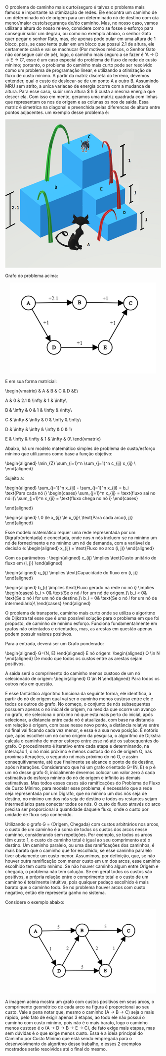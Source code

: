 

O problema do caminho mais curto/seguro é talvez o problema mais famoso e importante na otimização de redes. Ele encontra um caminho de um determinado nó de origem para um determinado nó de destino com o/a menor/maior custo/segurança de/do caminho. Mas, no nosso caso, vamos utilizar a altura do nosso relevo, considere como se fosse o esforço para conseguir subir um degrau, ou como no exemplo abaixo, o senhor Gato quer pegar o senhor Rato, mas, ele apenas pode pular em uma altura de 1 bloco, pois, se caso tente pular em um bloco que possui 2.1 de altura, ele certamente cairá e vai se machucar (Por motivos médicos, o Senhor Gato não consegue cair de pé), logo, o caminho mais seguro a se fazer é 'A -> D -> E -> C', esse é um caso especial do problema de fluxo de rede de custo mínimo; portanto, o problema do caminho mais curto pode ser resolvido como um problema de programação linear, e utilizando a otimização de fluxo de custo mínimo. A partir da matriz discreta do terreno, devemos entender, qual o custo de deslocar-se de um ponto A a outro B. Assumindo MRU sem atrito, a unica variacao de energia ocorre com a mudanca de altura. Para esse caso, subir uma altura $ h $ custa a mesma energia que descer ela. Com isso em mente, geramos uma matriz quadrada com linhas que representam os nos de origem e as colunas os nos de saida. Essa matriz é simetrica na diagonal e preenchida pelas diferencas de altura entre pontos adjacentes. um exemplo desse problema é:


<p align="center">
  <img src="assets/to_readme/Cat_and_Rat.png">
</p>




Grafo do problema acima:

<p align="center">
  <img width= "470" src="assets/to_readme/exemplo_1.png">
</p>



E em sua forma matricial:

\begin{vmatrix}
  & A & B & C & D &E\\

A & 0 & 2.1 & \infty & 1 & \infty\\

B & \infty & 0 & 1 & \infty & \infty\\

C & \infty & \infty & 0 & \infty & \infty\\

D & \infty & \infty & \infty & 0 & 1\\

E & \infty & \infty & 1 & \infty & 0\\
\end{vmatrix}


Abaixo, há um modelo matemático simples de problema de custo/esforço mínimo que utilizamos como base a função objetivo:


\begin{aligned}
\min_{Z} \sum_{i=1}^n \sum_{j=1}^n c_{ij} x_{ij} \\
\end{aligned}


Sujeito a:

\begin{aligned}
\sum_{j=1}^n x_{ij} - \sum_{j=1}^n x_{ji} = b_i
\
\text{Para cada nó $i$} 
\begin{cases}
     \sum_{j=1}^n x_{ij} = \text{fluxo sai no nó i}\\
     \sum_{j=1}^n x_{ji} = \text{fluxo chega no nó i}
\end{cases}

\end{aligned}

\begin{aligned}
\ 0 \le x_{ij} \le u_{ij}\ \text{Para cada arco(i, j)}
\end{aligned}



Esse modelo matemático requer uma rede representada por um Dígrafo(orientada) e conectada, onde nos $n$ nós incluem-se no mínimo um nó de fornecimento e no mínimo um nó de demanda, com a variável de decisão é:
\begin{aligned} 
x_{ij} = \text{Fluxo no arco (i, j)}
\end{aligned}

Com os parâmetros :
\begin{aligned} c_{ij} \implies \text{Custo unitário do fluxo em (i, j)}
\end{aligned}

\begin{aligned} u_{ij} \implies \text{Capacidade do fluxo em (i, j)}
\end{aligned}

\begin{aligned} b_{i} \implies \text{Fluxo gerado na rede no nó $i$} \implies \begin{cases} b_i > 0& \text{Se o nó $i$ for um nó de origem.}\\ b_i < 0& \text{Se o nó $i$ for um nó de destino.}\\ b_i = 0& \text{Se o nó $i$ for um nó de intermediário}\\ \end{cases}
\end{aligned}

O problema de transporte, caminho mais curto onde se utiliza o algoritmo de Dijkstra tal esse que é uma possível solução para o problema em que foi proposto, de caminho de mínimo esforço. Funciona fundamentalmente em grafos não orientados e orientados, mas, as arestas em questão apenas podem possuir valores positivos. 

Para a entrada, deverá ser um Grafo ponderado:

\begin{aligned}
 G=(N, E) 
\end{aligned}
E nó origem: 
\begin{aligned}
 O \in N 
\end{aligned}
De modo que todos os custos entre as arestas sejam positivos.

A saída será o comprimento do caminho menos custoso de um nó selecionado de origem:
\begin{aligned}
 O \in N 
\end{aligned}
Para todos os outros nós em questão.

E esse fantástico algoritmo funciona da seguinte forma, ele identifica, a partir do nó de origem qual vai ser o caminho menos custoso entre ele e todos os outros do grafo. No começo, o conjunto de nós subsequentes possuem apenas o nó inicial de origem, na medida que ocorre um avanço no grafo, ele seleciona o próximo nó que está mais perto do inicial, após selecionar, a distancia entre cada nó é atualizada, com base na distancia em relação à origem, com base nesse novo ponto, a distância relativa entre nó final vai ficando cada vez menor, e essa é a sua nova posição.
É notório que, após escolher um nó como origem da pesquisa, o algoritmo de Dijkstra calcula o caminho de menor esforço entre esse nó até os subsequentes do grafo. O procedimento é iterativo entre cada etapa e determinando, na interação 1, o nó mais próximo e menos custoso do nó de origem O, nas proximas iterações, o segundo nó mais próximo do nó O, e assim consequitivamente, até que finalmente se alcance o ponto de de destino, após n iterações.
Considerando que há um grafo orientado G=(N, E) e p é um nó desse grafo G, inicialmente devemos colocar um valor zero à cada estimativa do esforço mínimo do nó de origem e infinito às demais estimativas. 
Mas todos esses casos são ramificações do Problema de Fluxo de Custo Mínimo, para modelar esse problema, é necessário que a rede seja representada por um Dígrafo, que no mínimo um dos nós seja de destino, no mínimo um dos nós seja de destino e todos os restantes sejam intermediários para conectar todos os nós. O custo do fluxo através do arco precisa ser proporcional a quantidade daquele fluxo, onde o custo por unidade de fluxo seja conhecido.

Utilizando o grafo G = (Origem, Chegada) com custos arbitrários nos arcos, o custo de um caminho é a soma de todos os custos dos arcos nesse caminho, considerando sem repetições. Por exemplo, se todos os arcos têm custo 1, o custo do caminho total é igual ao seu comprimento até o destino. Um caminho paralelo, ou uma das ramificações dos caminhos, é mais barato que o caminho que for escolhido, se esse caminho paralelo tiver obviamente um custo menor. Assumimos, por definição, que, se não houver outra ramificação com menor custo em um dos arcos, esse caminho escolhido tem custo mínimo. Se não houver caminho algum entre Origem e chegada, o problema não tem solução. Se em geral todos os custos são positivos, a própria relação entre o comprimento total e o custo de um caminho é totalmente intuitiva, pois qualquer pedaço escolhido é mais barato que o caminho todo. Se no problema houver arcos com custo negativo, então ele representa ganho no sistema. 

Considere o exemplo abaixo:



<p align="center">
  <img width= "470" src="assets/to_readme/exemplo_2.png">
</p>


A imagem acima mostra um grafo com custos positivos em seus arcos, o comprimento geométrico de cada arco na figura é proporcional ao seu custo. Vale a pena notar que, mesmo o caminho (A -> B -> C) seja o mais rápido, pelo fato de exigir apenas 3 etapas, ao todo ele não possui o caminho com custo mínimo, pois não é o mais barato, logo o caminho menos custoso é o (A -> D -> B -> E -> C), de fato exige mais etapas, mas sem dúvidas é o que exige menos custo. Essa é a ideia principal do Caminho por Custo Mínimo que está sendo empregada para o desenvolvimento do algorítmo desse trabalho, e esses 2 exemplos mostrados serão resolvidos até o final do mesmo.